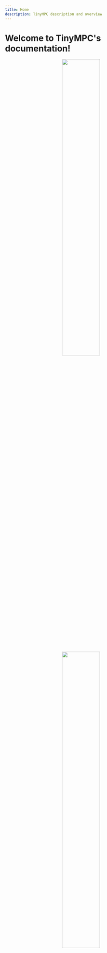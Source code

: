 ```yaml
---
title: Home
description: TinyMPC description and overview
---
```


# Welcome to TinyMPC's documentation!

<p align="center">
  <img width="50%" src="media/tinympc-light-logo.png#only-light" />
  <img width="50%" src="media/tinympc-dark-logo.png#only-dark" />
</p>

<p align="center" markdown>
    [Get Started :material-arrow-right-box:](get-started/installation.md){.md-button}
</p>

TinyMPC is an open-source solver tailored for convex model-predictive control that delivers high speed computation with a small memory footprint. Implemented in C++ with minimal dependencies, TinyMPC is particularly suited for embedded control and robotics applications on resource-constrained platforms. TinyMPC can handle state and input bounds and second-order cone constraints. [Python](https://github.com/TinyMPC/tinympc-python), [MATLAB](https://github.com/TinyMPC/tinympc-matlab), and [Julia](https://github.com/TinyMPC/tinympc-julia) interfaces are available to aid in generating code for embedded systems.

!!! success "" 

    🏆 TinyMPC won the Best Paper Award in Automation and was a finalist for Best Conference Paper Award and Best Student Paper Award at [IEEE ICRA 2024](https://2024.ieee-icra.org/awards-and-finalists/)! Thank you to everyone who has used TinyMPC and provided feedback!


<p align="center" markdown>
    [Original ICRA Paper :simple-arxiv:](https://arxiv.org/abs/2310.16985){:target="_blank" .md-button}
    [Conic Code Gen :simple-arxiv:](https://arxiv.org/abs/2403.18149){:target="_blank" .md-button}
    [Adaptive Rho :simple-arxiv:](https://arxiv.org/abs/2507.03231){:target="_blank" .md-button}
    [Overview Video :fontawesome-brands-youtube:](https://www.youtube.com/watch?v=NKOrRyhcr6w){:target="_blank" .md-button}
</p>

---

## Robot demonstrations

TinyMPC contributes to bridging the gap between computationally intensive convex model-predictive control and resource-constrained processing platforms. Integrating TinyMPC into computationally underpowered robots enables them to execute agile maneuvers and exhibit safe behavior.

### Dynamic obstacle avoidance

TinyMPC runs fast enough to enable re-linearizing constraints at each time step, allowing it to reason about moving obstacles. On the left, a virtual sphere centered at the end of the stick is linearized into a new set of hyperplane constraints at each time step. The algorithm can additionally handle any number of arbitrary linear constraints. On the right, for example, it is avoiding the end of the stick while staying in the yz plane.

<video width="100%" preload="auto" muted autoplay controls loop style="border: 0px solid #bbb; border-radius: 10px; width: 100%;">
    <source src="media/favoid.mp4" type="video/mp4">
</video>

### Extreme pose recovery

TinyMPC can enable recovering from extreme initial conditions. In this example, it is compared against three of the [Crazyflie 2.1](https://www.bitcraze.io/products/crazyflie-2-1/){:target="_blank"}'s stock controllers. Only TinyMPC was able to reason about the control limits, thereby exibiting a clean-cut recovering maneuver.

<video width="100%" preload="auto" muted autoplay controls loop style="border: 0px solid #bbb; border-radius: 10px; width: 100%;">
    <source src="media/fextreme.mp4" type="video/mp4">
</video>

### Figure-8 tracking

We compared against the same stock controllers for an infeasible fast figure-8 tracking task (the time given to complete a single figure-8 could only be met if the drone was much more powerful). TinyMPC and PID were able to stay upright, but TinyMPC's trajectory more closely resembled a figure-8.

<video width="100%" preload="auto" muted autoplay controls loop style="border: 0px solid #bbb; border-radius: 10px; width: 100%;">
    <source src="media/fig82.mp4" type="video/mp4">
</video>

---

## Microcontroller benchmarks

TinyMPC outperforms state-of-the-art solvers in terms of speed and memory footprint on microcontroller benchmarks. 

<figure markdown="span">
    ![ICRA24 MCU benchmarks](media/icra_bench.png){ width=60% align=right }
    <div style="text-align: left;">
        <br>
        <br>
        <br>
        Here, we solve randomly generated QP-based MPC problems and compare iteration times and memory footprint against [OSQP](https://osqp.org/){:target="_blank"}. TinyMPC exibits a maximum speed-up of 8x over OSQP with much less memory.
        <!-- Because TinyMPC takes advantage of the specific structure of the MPC problem, the amount of data it stores scales linearly instead of quadratically with each dimension. This allows it to store much bigger problems (and solve them much faster) than generic QP solvers such as OSQP. -->
    </div>
</figure>

<figure markdown="span">
    ![ICRA26 benchmarks](media/icra_2026_benchmarks.png){ width=60% align=left}
    <div style="text-align: left;">
        <br>
        <br>
        TinyMPC is also capable of handling conic constraints. Conic-TinyMPC outperforms [SCS](https://www.cvxgrp.org/scs/){:target="_blank"} and [ECOS](https://web.stanford.edu/~boyd/papers/ecos.html){:target="_blank"} in execution time and memory, achieving an average speed-up of 13.8x over SCS and 142.7x over ECOS.
        <!-- #gain, because of its lack of generality, TinyMPC is orders of magnitudes faster than SCS and ECOS. -->
    </div>
</figure>

<figure markdown="span">
    ![CDC24 constraint violation benchmarks](media/cdc_bench2.png){ width=40% align=right}
    <div style="text-align: left;">
        <br>
        <br>
        Real-time control requires a solver to return a solution within a strict time window. We compared TinyMPC's trajectory tracking performance against SCS and ECOS on the rocket soft-landing problem while artificially changing the amount of time available for each solve. TinyMPC violates constraints less and has lower tracking error than SCS and ECOS at all control durations.
        <!-- Since it's primary use is in real-time control, we also compared TinyMPC's trajectory tracking performance against SCS and ECOS on the rocket soft-landing problem. These tests assume the controller has $\text{Control Step}$ amount of time (in milliseconds) to solve the problem at every real time step (10 milliseconds). TinyMPC beats ECOS in this real-time task because of its ability to warm start each solve with the previous solution, and it performs more iterations per control step than SCS, allowing it to track the reference trajectory more reliably. -->
    </div>
</figure>

---

## Made by

<!-- First row: Khai, Sam, Ishaan -->
<div style="display: flex;">
    <div style="flex: 1;">
        <p align="center">
            <a href="https://xkhainguyen.github.io/" target="_blank"><img style="border-radius: 0%;" width="60%" src="media/contributors/khai_nguyen.jpg" /></a>
        </p>
        <h4 align="center">
            Khai Nguyen
        </h4>
    </div>
    <div style="flex: 1;">
        <p align="center">
            <a href="https://samschoedel.com/" target="_blank"><img style="border-radius: 0%;" width="60%" src="media/contributors/sam_schoedel.jpg" /></a>
        </p>
        <h4 align="center">
            Sam Schoedel
        </h4>
    </div>
    <div style="flex: 1;">
        <p align="center">
            <a href="https://ishaanmahajan.com/" target="_blank"><img style="border-radius: 0%;" width="60%" src="media/contributors/ishaan_mahajan.jpg" /></a>
        </p>
        <h4 align="center">
            Ishaan Mahajan
        </h4>
    </div>
</div>

<!-- Second row: Anoushka, Elakhya, Moises -->
<div style="display: flex;">
    <div style="flex: 1;">
        <p align="center">
            <a href="https://www.linkedin.com/in/anoushka-alavilli-89586b178/" target="_blank"><img style="border-radius: 0%;" width="60%" src="media/contributors/anoushka_alavilli.jpg" /></a>
        </p>
        <h4 align="center">
            Anoushka Alavilli
        </h4>
    </div>
    <div style="flex: 1;">
        <p align="center">
            <a href="https://www.linkedin.com/in/elakhya-nedumaran/" target="_blank"><img style="border-radius: 0%;" width="60%" src="media/contributors/elakhya_nedumaran.png" /></a>
        </p>
        <h4 align="center">
            Elakhya Nedumaran
        </h4>
    </div>
    <div style="flex: 1;">
        <p align="center">
            <a href="https://www.linkedin.com/in/moises-mata-cu/" target="_blank"><img style="border-radius: 0%;" width="60%" src="media/contributors/moises_mata.jpg" /></a>
        </p>
        <h4 align="center">
            Moises Mata
        </h4>
    </div>
</div>

<!-- Third row: Brian and Zac (centered with proper sizing) -->
<div style="display: flex; justify-content: center;">
    <div style="flex: 0 0 33.33%; max-width: 33.33%;">
        <p align="center">
            <a href="https://brianplancher.com/" target="_blank"><img style="border-radius: 0%;" width="60%" src="media/contributors/brian_plancher.png" /></a>
        </p>
        <h4 align="center">
            Prof. Brian Plancher
        </h4>
    </div>
    <div style="flex: 0 0 33.33%; max-width: 33.33%;">
        <p align="center">
            <a href="https://www.linkedin.com/in/zacmanchester/" target="_blank"><img style="border-radius: 0%;" width="60%" src="media/contributors/zac_manchester.jpg" /></a>
        </p>
        <h4 align="center">
            Prof. Zac Manchester
        </h4>
    </div>
</div>

---

## Citing

```latex
@inproceedings{tinympc,
      title={TinyMPC: Model-Predictive Control on Resource-Constrained Microcontrollers}, 
      author={Khai Nguyen and Sam Schoedel and Anoushka Alavilli and Brian Plancher and Zachary Manchester},
      year={2024},
      booktitle={IEEE International Conference on Robotics and Automation (ICRA)},
}
```

```latex
@misc{tinympc-conic-codegen,
      title={Code Generation and Conic Constraints for Model-Predictive Control on Microcontrollers with Conic-TinyMPC}, 
      author={Ishaan Mahajan and Khai Nguyen and Sam Schoedel and Elakhya Nedumaran and Moises Mata and Brian Plancher and Zachary Manchester},
      year={2025},
      eprint={2403.18149},
      archivePrefix={arXiv},
}
```

```latex
@inproceedings{tinympc-adaptive,
      title={Robust and Efficient Embedded Convex Optimization through First-Order Adaptive Caching}, 
      author={Ishaan Mahajan and Brian Plancher},
      booktitle={IEEE/RSJ International Conference on Intelligent Robots and Systems (IROS)},
      year={2025}
}
```